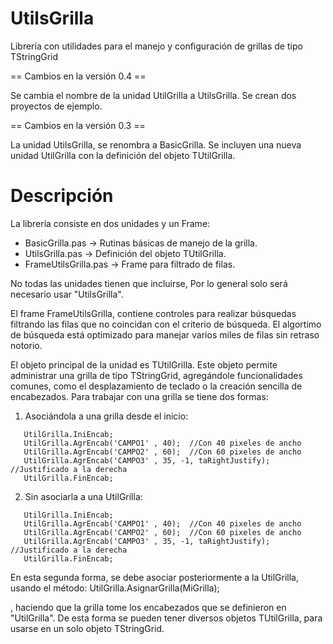 UtilsGrilla
==============

Librería con utilidades para el manejo y configuración de grillas de tipo TStringGrid 

== Cambios en la versión 0.4 ==

Se cambia el nombre de la unidad UtilGrilla a UtilsGrilla.
Se crean dos proyectos de ejemplo.

== Cambios en la versión 0.3 ==

La unidad UtilsGrilla, se renombra a BasicGrilla.
Se incluyen una nueva unidad UtilGrilla con la definición del objeto TUtilGrilla.

Descripción
===========

La librería consiste en dos unidades y un Frame:

* BasicGrilla.pas -> Rutinas básicas de manejo de la grilla.
* UtilsGrilla.pas -> Definición del objeto TUtilGrilla.
* FrameUtilsGrilla.pas -> Frame para filtrado de filas.

No todas las unidades tienen que incluirse, Por lo general solo será necesario usar "UtilsGrilla".

El frame FrameUtilsGrilla, contiene controles para realizar búsquedas filtrando las filas que no 
coincidan con el criterio de búsqueda. El algortimo de búsqueda está optimizado para manejar 
varios miles de filas sin retraso notorio.

El objeto principal de la unidad es TUtilGrilla. Este objeto permite administrar una grilla
de tipo TStringGrid, agregándole funcionalidades comunes, como el desplazamiento de teclado 
o la creación sencilla de encabezados. Para trabajar con una grilla se tiene dos formas:

1. Asociándola a una grilla desde el inicio:

```
   UtilGrilla.IniEncab;
   UtilGrilla.AgrEncab('CAMPO1' , 40);  //Con 40 pixeles de ancho
   UtilGrilla.AgrEncab('CAMPO2' , 60);  //Con 60 pixeles de ancho
   UtilGrilla.AgrEncab('CAMPO3' , 35, -1, taRightJustify); //Justificado a la derecha
   UtilGrilla.FinEncab;
```

2. Sin asociarla a una UtilGrilla:

```
   UtilGrilla.IniEncab;
   UtilGrilla.AgrEncab('CAMPO1' , 40);  //Con 40 pixeles de ancho
   UtilGrilla.AgrEncab('CAMPO2' , 60);  //Con 60 pixeles de ancho
   UtilGrilla.AgrEncab('CAMPO3' , 35, -1, taRightJustify); //Justificado a la derecha
   UtilGrilla.FinEncab;
```

En esta segunda forma, se debe asociar posteriormente a la UtilGrilla, usando el método:
   UtilGrilla.AsignarGrilla(MiGrilla);

, haciendo que la grilla tome los encabezados que se definieron en "UtilGrilla". De esta
forma se pueden tener diversos objetos TUtilGrilla, para usarse en un solo objeto
TStringGrid.
